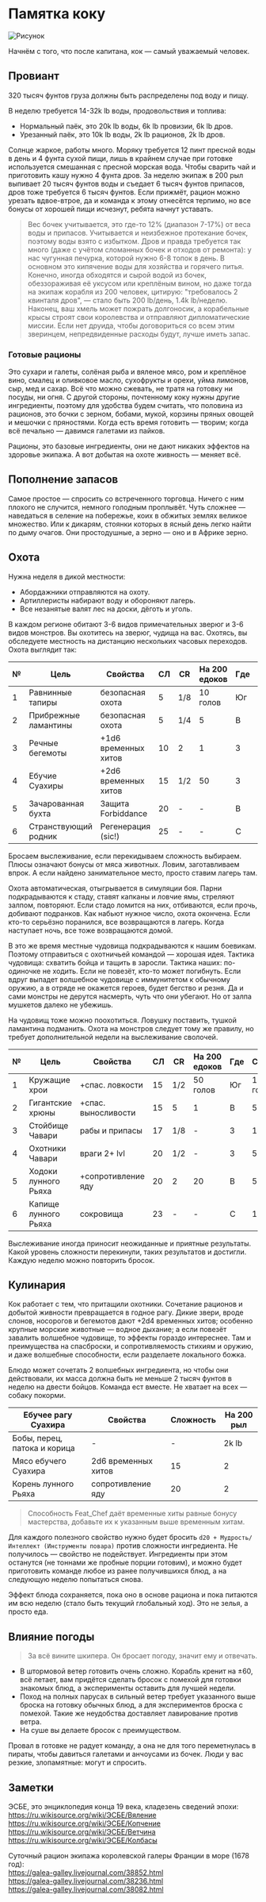 # Памятка коку

![Рисунок](/black-flags/images/Still_Life_with_Musical_Instruments.jpg)

Начнём с того, что после капитана, кок — самый уважаемый человек.  

## Провиант

320 тысяч фунтов груза должны быть распределены под воду и пищу.  

В неделю требуется 14-32k lb воды, продовольствия и топлива:  
- Нормальный паёк, это 20k lb воды, 6k lb провизии, 6k lb дров.
- Урезанный паёк, это 10k lb воды, 2k lb рационов, 2k lb дров.

Солнце жаркое, работы много. Моряку требуется 12 пинт пресной воды в день и 4 фунта сухой пищи, лишь в крайнем случае при готовке используется смешанная с пресной морская вода. Чтобы сварить чай и приготовить кашу нужно 4 фунта дров. За неделю экипаж в 200 рыл выпивает 20 тысяч фунтов воды и съедает 6 тысяч фунтов припасов, дров тоже требуется 6 тысяч фунтов. Если прижмёт, рацион можно урезать вдвое-втрое, да и команда к этому отнесётся терпимо, но все бонусы от хорошей пищи исчезнут, ребята начнут уставать.  

>Вес бочек учитывается, это где-то 12% (диапазон 7-17%) от веса воды и припасов. Учитывается и неизбежное протекание бочек, поэтому воды взято с избытком. Дров и правда требуется так много (даже с учётом сломанных бочек и отходов от ремонта): у нас чугунная печурка, которой нужно 6-8 топок в день. В основном это кипячение воды для хозяйства и горячего питья. Конечно, иногда обходятся и сырой водой из бочек, обеззораживая её уксусом или креплёным вином, но даже тогда на экипаж корабля из 200 человек, цитирую: "требовалось 2 квинталя дров", — стало быть 200 lb/день, 1.4k lb/неделю. Наконец, ваш хмель может пожрать долгоносик, а корабельные крысы строят свои королевства и отправляют дипломатические миссии. Если нет друида, чтобы договориться со всем этим зверинцем, непредвиденные расходы будут, лучше иметь запас.  

### Готовые рационы

Это сухари и галеты, солёная рыба и вяленое мясо, ром и креплёное вино, смалец и оливковое масло, сухофрукты и орехи, уйма лимонов, сыр, мед и сахар. Всё что можно сжевать, не тратя на готовку ни посуды, ни огня. С другой стороны, почтенному коку нужны другие ингредиенты, поэтому для удобства будем считать, что половина из рационов, это бочки с зерном, бобами, мукой, корзины пряных овощей и мешочки с пряностями. Когда есть время готовить — творим; когда всё печально — давимся галетами из пайков.  

Рационы, это базовые ингредиенты, они не дают никаких эффектов на здоровье экипажа. А вот добытая на охоте живность — меняет всё.  

## Пополнение запасов

Самое простое — спросить со встреченного торговца. Ничего с ним плохого не случится, немного голодным проплывёт. Чуть сложнее — наведаться в селение на побережье, коих в обжитых землях великое множество. Или к дикарям, стоянки которых в ясный день легко найти по дыму очагов. Они простодушные, а зерно — оно и в Африке зерно.  

## Охота

Нужна неделя в дикой местности:  
- Абордажники отправляются на охоту.  
- Артиллеристы набирают воду и обороняют лагерь.  
- Все незанятые валят лес на доски, дёготь и уголь.  

В каждом регионе обитают 3-6 видов примечательных зверюг и 3-6 видов монстров. Вы охотитесь на зверюг, чудища на вас. Охотясь, вы обследуете местность на дистанцию нескольких часовых переходов. Охота выглядит так:  

№  | Цель                         | Свойства               | СЛ  | CR  | На 200 едоков | Где | Сколько
-- | ---------------------------- | ---------------------- | --- | --- | ------------- | --- | -------
1  | Равнинные тапиры             | безопасная охота       | 5   | 1/8 | 10 голов      | Юг  | 100 голов
2  | Прибрежные ламантины         | безопасная охота       | 5   | 1/4 | 5             | В   | 50
3  | Речные бегемоты              | +1d6 временных хитов   | 10  | 2   | 1             | З   | 20
4  | Ебучие Суахиры               | +2d6 временных хитов   | 15  | 1/2 | 50            | З   | 200
5  | Зачарованная бухта           | Защита Forbiddance     | 20  | -   | -             | В   | 1
6  | Странствующий родник         | Регенерация (sic!)     | 25  | -   | -             | С   | 1

Бросаем выслеживание, если перекидываем сложность выбираем. Плюсы означают бонусы от мяса животных. Ловим, заготавливаем впрок. А если найдено занимательное место, просто ставим лагерь там.  

Охота автоматическая, отыгрывается в симуляции боя. Парни подкрадываются к стаду, ставят капканы и ловчие ямы, стреляют залпом, повторяют. Если стадо ломится на них, отбиваются, если прочь, добивают подранков. Как набьют нужное число, охота окончена. Если кто-то серьёзно поранился, все возвращаются в лагерь. Когда наступает ночь, все тоже возвращаются домой.  

В это же время местные чудовища подкрадываются к нашим боевикам. Поэтому отправиться с охотничьей командой — хорошая идея. Тактика чудовища: схватить бойца и тащить в заросли. Тактика наших: по-одиночке не ходить. Если не повезёт, кто-то может погибнуть. Если вдруг выпадет волшебное чудовище с иммунитетом к обычному оружию, а в отряде не окажется героев, будет бегство и резня. Да и сами монстры не дерутся насмерть, чуть что они убегают. Но от залпа мушкетов далеко не убежишь.  

На чудовищ тоже можно поохотиться. Ловушку поставить, тушкой ламантина подманить. Охота на монстров следует тому же правилу, но требует дополнительной недели на выслеживание сволочей.  

№  | Цель                         | Свойства               | СЛ  | CR  | На 200 едоков | Где | Сколько
-- | ---------------------------- | ---------------------- | --- | --- | ------------- | --- | -------
1  | Кружащие хрои                | +спас. ловкости        | 15  | 1/2 | 50 голов      | Юг  | 100 голов
2  | Гигантские хрюны             | +спас. выносливости    | 15  | 5   | 1             | В   | 5
3  | Стойбище Чавари              | рабы и припасы         | 17  | 1/8 | -             | З   | 150
4  | Охотники Чавари              | враги 2+ lvl           | 20  | 1/2 | -             | З   | 50
5  | Ходоки лунного Рьяха         | +сопротивление яду     | 20  | 2   | 20            | В   | 50
6  | Капище лунного Рьяха         | сокровища              | 23  | -   | -             | С   | 1

Выслеживание иногда приносит неожиданные и приятные результаты. Какой уровень сложности перекинули, таких результатов и достигли. Каждую неделю можно повторить бросок.  

## Кулинария

Кок работает с тем, что притащили охотники. Сочетание рационов и добытой живности превращается в годное рагу. Дикие звери, вроде слонов, носорогов и бегемотов дают +2d4 временных хитов; особенно крупные морские животные — водное дыхание; а если повезёт завалить волшебное чудовище, то эффекты гораздо интереснее. Там и преимущества на спасброски, и сопротивляемость стихиям и оружию, и даже волшебные способности, если разделаете локального божка.  

Блюдо может сочетать 2 волшебных ингредиента, но чтобы они действовали, их масса должна быть не меньше 2 тысяч фунтов в неделю на двести бойцов. Команда ест вместе. Не хватает на всех — собаку покорми.  

Ебучее рагу Суахира          | Свойства            | Сложность | На 200 рыл
---------------------------- | ------------------- | --------- | ----------
Бобы, перец, патока и корица | -                   | -         | 2k lb
Мясо ебучего Суахира         | 2d6 временных хитов | 15        | 2
Корень лунного Рьяха         | сопротивление яду   | 20        | 2

>Способность Feat_Chef даёт временные хиты равные бонусу мастерства, добавьте их к указанным выше временным хитам.

Для каждого полезного свойство нужно будет бросить `d20 + Мудрость/Интеллект (Инструменты повара)` против сложности ингредиента. Не получилось — свойство не подействует. Ингредиенты при этом останутся (не тоннами же пробные порции готовим), и можно будет приготовить команде любое из ранее получившихся блюд, а на следующую неделю попытаться снова.  

Эффект блюда сохраняется, пока оно в основе рациона и пока питаются им всю неделю (стало быть текущий глобальный ход). Это не зелья, а просто еда.  

## Влияние погоды

>За всё вините шкипера. Он бросает погоду, значит ему и отвечать.  

- В штормовой ветер готовить очень сложно. Корабль кренит на ±60, всё летает, вам придётся сделать бросок с помехой для готовки знакомых блюд, а эксперименты оставить для лучшей недели.
- Поход на полных парусах в сильный ветер требует указанного выше броска на готовку обычных блюд, а для экспериментов броска с помехой. Такие же неудобства доставляет лавирование против ветра.
- На суше вы делаете бросок с преимуществом.

Провал в готовке не радует команду, а она не для того переметнулась в пираты, чтобы давиться галетами и анчоусами из бочек. Люди у вас резкие, злопамятные: могут и спросить.  

## Заметки

ЭСБЕ, это энциклопедия конца 19 века, кладезень сведений эпохи:  
https://ru.wikisource.org/wiki/ЭСБЕ/Вяление  
https://ru.wikisource.org/wiki/ЭСБЕ/Копчение  
https://ru.wikisource.org/wiki/ЭСБЕ/Ветчина  
https://ru.wikisource.org/wiki/ЭСБЕ/Колбасы  

Суточный рацион экипажа королевской галеры Франции в море (1678 год):  
https://galea-galley.livejournal.com/38852.html  
https://galea-galley.livejournal.com/38236.html  
https://galea-galley.livejournal.com/38082.html  
